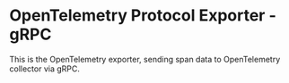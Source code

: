 # OpenTelemetry Protocol Exporter - gRPC

This is the OpenTelemetry exporter, sending span data to OpenTelemetry collector
via gRPC. 
